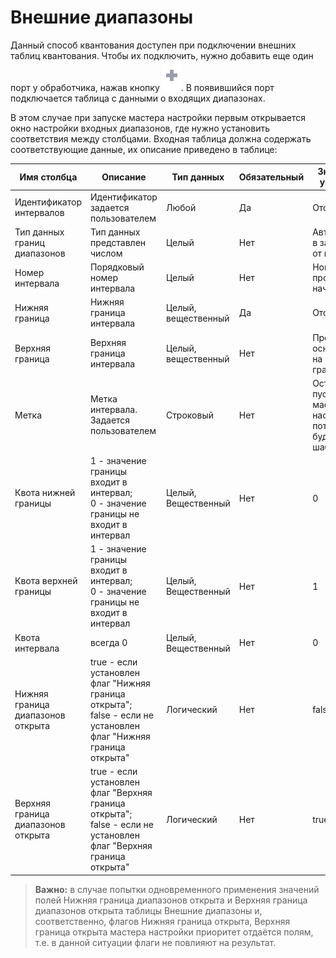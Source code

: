 # Внешние диапазоны

Данный способ квантования доступен при подключении внешних таблиц квантования. Чтобы их подключить, нужно добавить еще один порт у обработчика, нажав кнопку ![ Добавить еще один порт](../../../images/icons/app/node/ports/add/add_inactive_default.svg). В появившийся порт подключается таблица с данными о входящих диапазонах.

В этом случае при запуске мастера настройки первым открывается окно настройки входных диапазонов, где нужно установить соответствия между столбцами. Входная таблица должна содержать соответствующие данные, их описание приведено в таблице:

| Имя столбца | Описание | Тип данных | Обязательный | Значение по умолчанию |
|---------------------|----------------|-------------------|------------------------|----------------------------------------|
| Идентификатор интервалов | Идентификатор задается пользователем | Любой | Да | Отсутствует |
| Тип данных границ диапазонов | Тип данных представлен числом | Целый | Нет | Автоматически в зависимости от границы |
| Номер интервала | Порядковый номер интервала | Целый | Нет | Номера проставятся, начиная с 0 |
| Нижняя граница | Нижняя граница интервала | Целый, вещественный | Да | Отсутствует |
| Верхняя граница | Верхняя граница интервала | Целый, вещественный | Нет | Проставятся, основываясь на нижней границе |
| Метка | Метка интервала. Задается пользователем | Строковый | Нет | Останется пустой. В мастере настройки потом можно будет задать шаблоном |
| Квота нижней границы | 1 - значение границы входит в интервал;<br>0 - значение границы не входит в интервал | Целый, Вещественный | Нет | 0 |
| Квота верхней границы | 1 - значение границы входит в интервал;<br>0 - значение границы не входит в интервал | Целый, Вещественный | Нет | 1 |
| Квота интервала | всегда 0 | Целый, Вещественный | Нет | 0 |
| Нижняя граница диапазонов открыта | true - если установлен флаг "Нижняя граница открыта";  <br>false - если не установлен флаг "Нижняя граница открыта" | Логический | Нет | false |
| Верхняя граница диапазонов открыта | true - если установлен флаг "Верхняя граница открыта";  <br>false - если не установлен флаг "Верхняя граница открыта" | Логический | Нет | true |

> **Важно:** в случае попытки одновременного применения значений полей Нижняя граница диапазонов открыта и Верхняя граница диапазонов открыта таблицы Внешние диапазоны и, соответственно, флагов Нижняя граница открыта, Верхняя граница открыта мастера настройки приоритет отдаётся полям, т.е. в данной ситуации флаги не повлияют на результат.